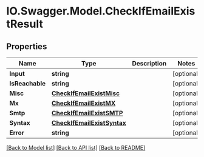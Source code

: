 # IO.Swagger.Model.CheckIfEmailExistResult
## Properties

Name | Type | Description | Notes
------------ | ------------- | ------------- | -------------
**Input** | **string** |  | [optional] 
**IsReachable** | **string** |  | [optional] 
**Misc** | [**CheckIfEmailExistMisc**](CheckIfEmailExistMisc.md) |  | [optional] 
**Mx** | [**CheckIfEmailExistMX**](CheckIfEmailExistMX.md) |  | [optional] 
**Smtp** | [**CheckIfEmailExistSMTP**](CheckIfEmailExistSMTP.md) |  | [optional] 
**Syntax** | [**CheckIfEmailExistSyntax**](CheckIfEmailExistSyntax.md) |  | [optional] 
**Error** | **string** |  | [optional] 

[[Back to Model list]](../README.md#documentation-for-models) [[Back to API list]](../README.md#documentation-for-api-endpoints) [[Back to README]](../README.md)

